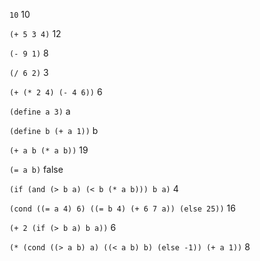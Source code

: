 `10`
10

`(+ 5 3 4)`
12

`(- 9 1)`
8

`(/ 6 2)`
3

`(+ (* 2 4) (- 4 6))`
6

`(define a 3)`
a

`(define b (+ a 1))`
b

`(+ a b (* a b))`
19

`(= a b)`
false

`(if (and (> b a) (< b (* a b)))
    b
    a)`
4

`(cond ((= a 4) 6)
      ((= b 4) (+ 6 7 a))
      (else 25))`
16

`(+ 2 (if (> b a) b a))`
6

`(* (cond ((> a b) a)
         ((< a b) b)
         (else -1))
   (+ a 1))`
8
